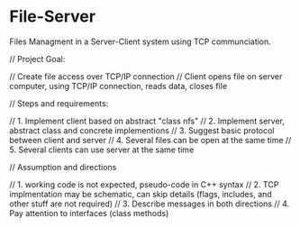 # File-Server
Files Managment in a Server-Client system using TCP communciation. 

// Project Goal:

// Create file access over TCP/IP connection
// Client opens file on server computer, using TCP/IP connection, reads data, closes file

// Steps and requirements:

// 1. Implement client based on abstract "class nfs"
// 2. Implement server, abstract class and concrete implementions
// 3. Suggest basic protocol between client and server
// 4. Several files can be open at the same time
// 5. Several clients can use server at the same time


// Assumption and directions

// 1. working code is not expected, pseudo-code in C++ syntax
// 2. TCP implmentation may be schematic, can skip details (flags, includes, and other stuff are not required)
// 3. Describe messages in both directions
// 4. Pay attention to interfaces (class methods)

